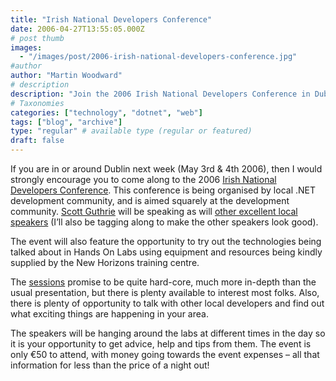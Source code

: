 ```yaml
---
title: "Irish National Developers Conference"
date: 2006-04-27T13:55:05.000Z
# post thumb
images:
  - "/images/post/2006-irish-national-developers-conference.jpg"
#author
author: "Martin Woodward"
# description
description: "Join the 2006 Irish National Developers Conference in Dublin on May 3rd & 4th for expert talks, hands-on labs, and networking opportunities."
# Taxonomies
categories: ["technology", "dotnet", "web"]
tags: ["blog", "archive"]
type: "regular" # available type (regular or featured)
draft: false
---
```

[](http://indc.wordpress.com/)If you are in or around Dublin next week (May 3rd & 4th 2006), then I would strongly encourage you to come along to the 2006 [Irish National Developers Conference](http://indc.wordpress.com/).  This conference is being organised by local .NET development community, and is aimed squarely at the development community.  [Scott Guthrie](http://weblogs.asp.net/scottgu/) will be speaking as will [other excellent local speakers](http://indc.wordpress.com/speakers/) (I’ll also be tagging along to make the other speakers look good).

The event will also feature the opportunity to try out the technologies being talked about in Hands On Labs using equipment and resources being kindly supplied by the New Horizons training centre.

The [sessions](http://indc.wordpress.com/agenda/) promise to be quite hard-core, much more in-depth than the usual presentation, but there is plenty available to interest most folks.  Also, there is plenty of opportunity to talk with other local developers and find out what exciting things are happening in your area.

The speakers will be hanging around the labs at different times in the day so it is your opportunity to get advice, help and tips from them.  The event is only €50 to attend, with money going towards the event expenses – all that information for less than the price of a night out!
